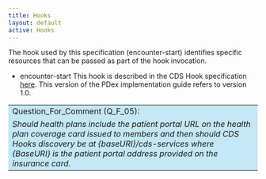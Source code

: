 ```yaml
---
title: Hooks
layout: default
active: Hooks
---
```


The hook used by this specification (encounter-start) identifies specific resources that can be passed as part of the hook invocation.


* encounter-start
This hook is described in the CDS Hook specification [here](https://cds-hooks.org/hooks/encounter-start/). This version of the PDex implementation guide refers to version 1.0.


<table style="background-color:rgb(195,231,244);width:100%;">
	<tr><td>Question_For_Comment (Q_F_05):</td></tr>
  <tr><td><i>
		Should health plans include the patient portal URL on the health plan coverage card issued to members and then should CDS  Hooks discovery be at {baseURI}/cds-services where {BaseURI} is the patient portal address provided on the insurance card.
		</i></td></tr>	
</table>

